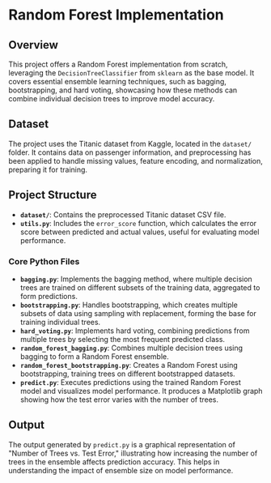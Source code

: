 Random Forest Implementation
=======================

Overview
--------

This project offers a Random Forest implementation from scratch, leveraging the `DecisionTreeClassifier` from `sklearn` as the base model. It covers essential ensemble learning techniques, such as bagging, bootstrapping, and hard voting, showcasing how these methods can combine individual decision trees to improve model accuracy.

Dataset
-------

The project uses the Titanic dataset from Kaggle, located in the `dataset/` folder. It contains data on passenger information, and preprocessing has been applied to handle missing values, feature encoding, and normalization, preparing it for training.

Project Structure
-----------------

-   **`dataset/`**: Contains the preprocessed Titanic dataset CSV file.
-   **`utils.py`**: Includes the `error_score` function, which calculates the error score between predicted and actual values, useful for evaluating model performance.

### Core Python Files

-   **`bagging.py`**: Implements the bagging method, where multiple decision trees are trained on different subsets of the training data, aggregated to form predictions.
-   **`bootstrapping.py`**: Handles bootstrapping, which creates multiple subsets of data using sampling with replacement, forming the base for training individual trees.
-   **`hard_voting.py`**: Implements hard voting, combining predictions from multiple trees by selecting the most frequent predicted class.
-   **`random_forest_bagging.py`**: Combines multiple decision trees using bagging to form a Random Forest ensemble.
-   **`random_forest_bootstrapping.py`**: Creates a Random Forest using bootstrapping, training trees on different bootstrapped datasets.
-   **`predict.py`**: Executes predictions using the trained Random Forest model and visualizes model performance. It produces a Matplotlib graph showing how the test error varies with the number of trees.

Output
------

The output generated by `predict.py` is a graphical representation of "Number of Trees vs. Test Error," illustrating how increasing the number of trees in the ensemble affects prediction accuracy. This helps in understanding the impact of ensemble size on model performance.
